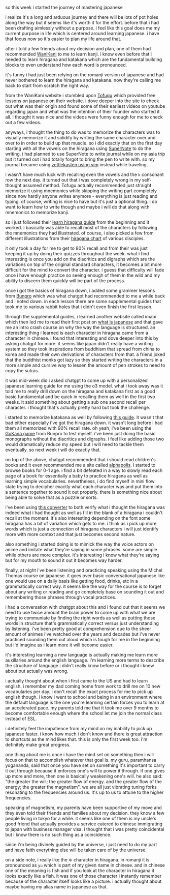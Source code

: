 so this week i started the journey of mastering japanese

i realize it's a long and arduous journey and there will be lots of pot holes along the way but it seems like it's worth it for the effort. before that i had been drafting aimlessly without a purpose. i feel like this goal does me my current purpose in life which is centered around learning japanese. i have that focus now so it's easier to plan my life around that.

after i told a few friends about my decision and plan, one of them had recommended [WaniKani](https://www.wanikani.com/) to me to learn kanji. i know even before that i needed to learn hiragana and katakana which are the fundamental building blocks to even understand how each word is pronounced.

it's funny i had just been relying on the romanji version of japanese and had never bothered to learn the hiragana and katakana. now they're calling me back to start from scratch the right way.

from the WaniKani website i stumbled upon [Tofugu](https://www.tofugu.com/) which provided free lessons on japanese on their website. i dove deeper into the site to check out what was their origin and found some of their earliest videos on youtube regarding japan and what was the intention of their founder who started it all. i thought it was nice and the videos were funny enough for me to check out a few videos.

anyways, i thought the thing to do was to memorize the characters was to visually memorize it and solidify by writing the same character over and over to in order to build up that muscle. so i did exactly that on the first day starting with all the vowels on the hiragana using [SuperNote](https://supernote.com/) to do the writing. i had planned to use SuperNote to write journal while on my asia trip but it turned out i had totally forgot to bring the pen to write with. so my journal became using [zettlekasten using vim](https://github.com/nvim-telekasten/telekasten.nvim) instead while traveling.

i wasn't have much luck with recalling even the vowels and the `k` consonant row the next day. it turned out that i was completely wrong in my self-thought assumed method. Tofugu actually recommended just straight memorize it using mnemonics while skipping the writing part completely since now hardly anyone writes anymore - everything is just reading and typing. of course, writing is nice to have but it's just a optional thing. i do want to learn how to write though and maybe i will do that along with mnemonics to memorize kanji.

so i just followed their [learn hiragana guide](https://www.tofugu.com/japanese/learn-hiragana/) from the beginning and it worked. i basically was able to recall most of the characters by following the mnemonics they had illustrated. of course, i also picked a few from different illustrations from their [hiragana chart](https://www.tofugu.com/japanese/hiragana-chart/) of various disciples.

it only took a day for me to get to 80% recall and from their was just keeping it up by doing their quizzes throughout the week. what i find interesting is once you add on the diacritics and digraphs which are the variations on top of the original standard characters, it becomes a bit more difficult for the mind to convert the character. i guess that difficulty will fade once i have enough practice so seeing enough of them in the wild and my ability to discern them quickly will be part of the process.

once i got the basics of hiragana down, i added some grammer lessons from [Bunpro](https://bunpro.jp/) which was what chatgpt had recommended to me a while back and i noted down. in each lesson there are some supplemental guides that took me to various rabbit holes that i didn't even finish the first lesson.

through the supplemental guides, i learned another website called imabi which then led me to read their first post on [what is japanese](https://imabi.org/what-is-japanese/) and that gave me an intro crash course on why the way the language is structured. an interesting thing i learned is each character in hiragana came from a character in chinese. i found that interesting and dove deeper into this by asking chatgpt for more. it seems like japan didn't really have a writing system so they took inspirations from buddhism that spread from china to korea and made their own derivations of characters from that. a friend joked that the buddhist monks got lazy so they started writing the characters in a more simple and cursive way to lessen the amount of pen strokes to need to copy the sutras.

it was mid-week did i asked chatgpt to come up with a personalized japanese learning guide for me using the o3 model. what i took away was it told me to really drill down on the hiragana and katakana first as a good basic fundamental and be quick in recalling them as well in the first two weeks. it said something about getting a sub one second recall per character. i thought that's actually pretty hard but took the challenge.

i started to memorize katakana as well by following [this guide](https://www.tofugu.com/japanese/learn-katakana/). it wasn't that bad either especially i've got the hiragana down. it wasn't long before i had them all memorized with 90% recall rate. oh yeah, i've been using the [GoKana game](https://gokana.bunpro.jp/game) from Bunpro to test myself. i've been just doing the basic monographs without the diacritics and digraphs. i feel like adding those two would dramatically reduce my speed but i will need to tackle them eventually. so next week i will do exactly that.

on top of the above, chatgpt recommended that i should read children's books and it even recommended me a site called [alphapolis](https://ehon.alphapolis.co.jp/). i started to browse books for 0-1 age. i find a bit defeated in a way to slowly read each page of a book for essentially a baby to practice hiragana as well as learning simple vocabularies. nevertheless, i do find myself in mini flow state trying to decipher exactly what each character was and put them into a sentence together to sound it out properly. there is something nice about being able to solve that as a puzzle or sorts.

i've been using [this converter](https://nihongoclassroom.com/converter) to both verify what i thought the hiragana was indeed what i had thought as well as fill in the blank of a hiragana i couldn't recall at the moment. it's also interesting depending on the font some hiragana has a bit of variation which gets to me. i think as i pick up more words which is just a connection of hiragana characters i will just identify more with more context and that just becomes second nature.

also something i started doing is to mimick the way the voice actors on anime and imitate what they're saying in some phrases. some are simple while others are more complex. it's interesting i know what they're saying but for my mouth to sound it out it becomes way harder.

finally, at night i've been listening and practicing speaking using the Michel Thomas course on japanese. it goes over basic conversational japanese like one would use on a daily basis like getting food, drinks, etc in a grammatically correct way. it seems like the way for the course is to forget about any writing or reading and go completely base on sounding it out and remembering those phrases through vocal practices.

i had a conversation with chatgpt about this and i found out that it seems we need to use twice amount the brain power to come up with what we are trying to communiate by finding the right words as well as putting those words in structure that's grammatically correct versus just understanding by listening. i've been pretty good at comprehension due to the sheer amount of animes i've watched over the years and decades but i've never practiced sounding them out aloud which is tough for me in the beginning but i'd imagine as i learn more it will become easier.

it's interesting learning a new language is actually making me learn more auxillaries around the english language. i'm learning more terms to describe the structure of language i didn't really know before or i thought i knew about but actually was wrong.

i actually thought about when i first came to the US and had to learn english. i remember my dad coming home from work to drill me on 10 new vocabularies per day. i don't recall the exact process for me to pick up english though. i know i went to school and being in an environment where the default language is the one you're learning certain forces you to learn at an accelerated pace. my parents told me that it took me over 9 months to become comfortable enough where the school let me join the normal class instead of ESL.

i definitely feel the impatience from my mind on my inability to pick up japanese faster. i know how much i don't know and there is great attraction to shortcuts as the mind likes that. this is only the first week too. i'm definitely make great progress.

one thing about me is once i have the mind set on something then i will focus on that to accomplish whatever that goal is. my guru, paramhansa yogananda, said that once you have set on something it's important to carry it out through because it enforces one's will to power it through. if one gives up more and more, then one is basically weakening one's will. he also said: "the greater the will; the greater flow of energy. and the greater flow of the energy; the greater the magnetism". we are all just vibrating tuning forks resonating to the frequencies around us. it's up to us to attune to the higher frequencies.

speaking of magnetism, my parents have been supportive of my move and they even told their friends and families about my decision. they know a few people living in tokyo for a while. it seems like one of them is my uncle's good friend that actually provides a service catered to chinese immigrating to japan with business manager visa. i thought that i was pretty coincidental but i know there is no such thing as a coincidence.

since i'm being divinely guided by the universe, i just need to do my part and have faith everything else will be taken care of by the universe.

on a side note, i really like the `ゆ` character in hiragana. in romanji it is pronounced as `yu` which is part of my given name in chinese. and in chinese one of the meaning is fish and if you look at the character in hiragana it looks exactly like a fish. it was one of those character i instantly remember because of the character itself looks like a picture. i actually thought about maybe having my alias name in japanese as that.
